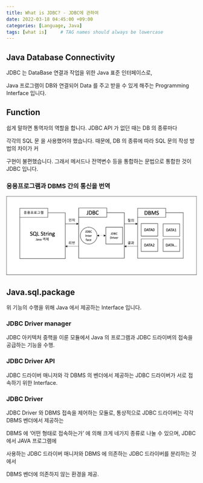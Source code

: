 ```yaml
---
title: What is JDBC? - JDBC에 관하여
date: 2022-03-18 04:45:00 +09:00
categories: [Language, Java]
tags: [what is]     # TAG names should always be lowercase
---
```


## Java Database Connectivity

JDBC 는 DataBase 연결과 작업을 위한 Java 표준 인터페이스로, 

Java 프로그램이 DB와 연결되어 Data 를 주고 받을 수 있게 해주는 Programming Interface 입니다.

## Function

쉽게 말하면 통역자의 역할을 합니다. JDBC API 가 없던 때는 DB 의 종류마다 

각각의 SQL 문 을 사용했어야 했습니다. 때문에, DB 의 종류에 따라 SQL 문의 작성 방법의 차이가 커

구현이 불편했습니다. 그래서 메서드나 전역변수 등을 통합하는 문법으로 통합한 것이 JDBC 입니다. 

### 응용프로그램과 DBMS 간의 통신을 번역

![Screen Shot 2022-03-18 at 3.40.41 PM.png](/Post_img/Language/Java/Screen_Shot_2022-03-18_at_3.40.41_PM.png)

## Java.sql.package

위 기능의 수행을 위해 Java 에서 제공하는 Interface 입니다.

### JDBC Driver manager

JDBC 아키텍처 중핵을 이룬 모듈에서 Java 의 프로그램과 JDBC 드라이버의 접속을 공급하는 기능을 수행.

### JDBC Driver API

JDBC 드라이버 매니저와 각 DBMS 의 벤더에서 제공하는 JDBC 드라이버가 서로 접속하기 위한 Interface.

### JDBC Driver

JDBC Driver 와 DBMS 접속을 제어하는 모듈로, 통상적으로 JDBC 드라이버는 각각 DBMS 벤더에서 제공하는

DBMS 에 ‘어떤 형태로 접속하는가’ 에 의해 크게 네가지 종류로 나눌 수 있으며, JDBC 에서 JAVA 프로그램에

사용하는 JDBC 드라이버 매니저와 DBMS 에 의존하는 JDBC 드라이버를 분리하는 것에서 

DBMS 벤더에 의존하지 않는 환경을 제공.